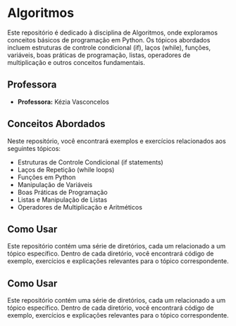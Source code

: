 # Algoritmos

Este repositório é dedicado à disciplina de Algoritmos, onde exploramos conceitos básicos de programação em Python. Os tópicos abordados incluem estruturas de controle condicional (if), laços (while), funções, variáveis, boas práticas de programação, listas, operadores de multiplicação e outros conceitos fundamentais.

## Professora
- **Professora:** Kézia Vasconcelos

## Conceitos Abordados

Neste repositório, você encontrará exemplos e exercícios relacionados aos seguintes tópicos:

- Estruturas de Controle Condicional (if statements)
- Laços de Repetição (while loops)
- Funções em Python
- Manipulação de Variáveis
- Boas Práticas de Programação
- Listas e Manipulação de Listas
- Operadores de Multiplicação e Aritméticos

## Como Usar
Este repositório contém uma série de diretórios, cada um relacionado a um tópico específico. Dentro de cada diretório, você encontrará código de exemplo, exercícios e explicações relevantes para o tópico correspondente.

## Como Usar
Este repositório contém uma série de diretórios, cada um relacionado a um tópico específico. Dentro de cada diretório, você encontrará código de exemplo, exercícios e explicações relevantes para o tópico correspondente.